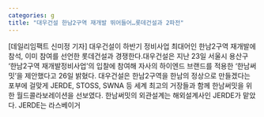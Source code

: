 ```yaml
---
categories: g
title: "대우건설 한남2구역 재개발 뛰어들어…롯데건설과 2파전"
---
```

[데일리임팩트 신미정 기자] 대우건설이 하반기 정비사업 최대어인 한남2구역 재개발에 참석, 이미 참여를 선언한 롯데건설과 경쟁한다.대우건설은 지난 23일 서울시 용산구 ‘한남2구역 재개발정비사업’의 입찰에 참여해 자사의 하이엔드 브랜드를 적용한 ‘한남써밋’을 제안했다고 26일 밝혔다. 대우건설은 한남2구역을 한남의 정상으로 만들겠다는 포부에 걸맞게 JERDE, STOSS, SWNA 등 세계 최고의 거장들과 함께 한남써밋을 위한 월드콜라보레이션을 선보였다. 한남써밋의 외관설계는 해외설계사인 JERDE가 맡았다. JERDE는 라스베이거
